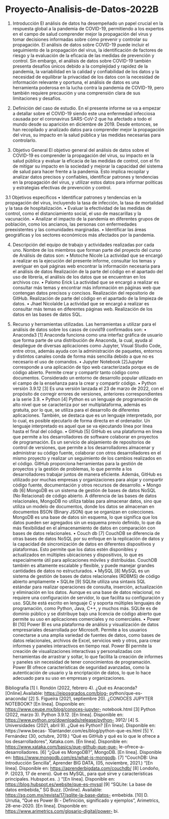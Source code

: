 # Proyecto-Analisis-de-Datos-2022B
1. Introducción
El análisis de datos ha desempeñado un papel crucial 
en la respuesta global a la pandemia de COVID-19, 
permitiendo a los expertos en el campo de salud 
comprender mejor la propagación del virus y tomar 
decisiones informadas sobre cómo prevenir y 
controlar su propagación. El análisis de datos sobre 
COVID-19 puede incluir el seguimiento de la 
propagación del virus, la identificación de factores de 
riesgo y la evaluación de la eficacia de las medidas de 
prevención y control. Sin embargo, el análisis de datos 
sobre COVID-19 también presenta desafíos únicos 
debido a la complejidad y rapidez de la pandemia, la 
variabilidad en la calidad y confiabilidad de los datos y 
la necesidad de equilibrar la privacidad de los datos 
con la necesidad de información relevante y oportuna, 
el análisis de datos es una herramienta poderosa en la 
lucha contra la pandemia de COVID-19, pero también 
requiere precaución y una comprensión clara de sus 
limitaciones y desafíos. 

2. Definición del caso de estudio.
En el presente informe se va a empezar a detallar
sobre el COVID-19 siendo este una enfermedad 
infecciosa causada por el coronavirus SARS-CoV-2 que 
ha afectado a todo el mundo desde su aparición en 
diciembre de 2019. Desde entonces, se han 
recopilado y analizado datos para comprender mejor 
la propagación del virus, su impacto en la salud 
pública y las medidas necesarias para controlarlo.

3. Objetivo General
El objetivo general del análisis de datos sobre el 
COVID-19 es comprender la propagación del virus, su 
impacto en la salud pública y evaluar la eficacia de las 
medidas de control, con el fin de mitigar su impacto 
en la sociedad y mejorar la capacidad del sistema de 
salud para hacer frente a la pandemia. Esto implica 
recopilar y analizar datos precisos y confiables, 
identificar patrones y tendencias en la propagación 
del virus, y utilizar estos datos para informar políticas 
y estrategias efectivas de prevención y control.

3.1 Objetivos específicos 
• Identificar patrones y tendencias en la 
propagación del virus, incluyendo la tasa de 
infección, la tasa de mortalidad y la tasa de 
hospitalización.
• Evaluar la efectividad de las medidas de 
control, como el distanciamiento social, el uso 
de mascarillas y la vacunación.
• Analizar el impacto de la pandemia en 
diferentes grupos de población, como los 
ancianos, las personas con enfermedades 
preexistentes y las comunidades marginadas.
• Identificar las áreas geográficas y los sectores 
económicos más afectados por la pandemia. 

4. Descripción del equipo de trabajo 
y actividades realizadas por cada 
uno.
Nombre de los miembros que forman parte del
proyecto del curso de Análisis de datos son:
• Motoche Nicole 
La actividad que se encargó a realizar es la ejecución
del presente informe, consultar los temas y averiguar 
en qué páginas web encontrar la información 
necesaria para el análisis de datos
Realización de la parte del código en el apartado del
uso de librería, el análisis de los datos que se 
encuentran en los archivos csv. 
• Palomo Erick 
La actividad que se encargó a realizar es consultar más 
temas y encontrar más información en páginas web 
que contengan datos precisos y concisos.
Realización del repositorio de GitHub. 
Realización de parte del código en el apartado de la 
limpieza de datos. 
• Jhael Nicolalde 
La actividad que se encargó a realizar es consultar más 
temas en diferentes páginas web. 
Realización de los datos en las bases de datos SQL.

5. Recurso y herramientas utilizadas.
Las herramientas a utilizar para el análisis de datos 
sobre los casos de covid19 confirmados son:
• Anaconda3
[1] Anaconda funciona como una interfaz gráfica de 
usuario que forma parte de una distribución de 
Anaconda, la cual, ayuda al despliegue de diversas 
aplicaciones como Jupyter, Visual Studio Code, entre 
otros, además ayuda con la administración de 
paquetes, entornos y distintos canales conda de 
forma más sencilla debido a que no es necesario el 
uso de comandos.
• Jupyter Notebook
[2]Jupyter corresponde a una aplicación de tipo web 
caracterizada porque es de código abierto.
Permite crear y compartir tanto código como 
documentos. Considerado un entorno de desarrollo 
popular utilizado en el campo de la enseñanza para la 
crear y compartir código.
• Python versión 3.9.12
[3] Es una versión lanzada el 23 de marzo de 2022, 
con el propósito de corregir errores de versiones, 
anteriores correspondientes a la serie 3.9.
• Python
[4] Python es un lenguaje de programación de alto 
nivel que se caracteriza por ser multiplataforma,
además es gratuita, por lo que, se utiliza para el 
desarrollo de diferentes aplicaciones. 
También, se destaca que es un lenguaje interpretado, 
por lo cual, es posible ejecutarlo de forma directa en 
el ordenador. Un lenguaje interpretado es aquel que 
se va ejecutando línea por línea hasta el final del 
código. 
• GitHub
[5] GitHub es una plataforma en línea que permite a 
los desarrolladores de software colaborar en 
proyectos de programación. Es un servicio de 
alojamiento de repositorios de control de versiones, 
que permite a los desarrolladores almacenar y 
administrar su código fuente, colaborar con otros 
desarrolladores en el mismo proyecto y realizar un 
seguimiento de los cambios realizados en el código.
GitHub proporciona herramientas para la gestión de 
proyectos y la gestión de problemas, lo que permite a 
los desarrolladores trabajar juntos de manera 
eficiente. Además, GitHub es utilizado por muchas 
empresas y organizaciones para alojar y compartir 
código fuente, documentación y otros recursos de 
desarrollo.
• Mongo db
[6] MongoDB es un sistema de gestión de bases de 
datos NoSQL (No Relacional) de código abierto. A 
diferencia de las bases de datos relacionales, 
MongoDB no utiliza tablas para almacenar datos, sino 
que utiliza un modelo de documentos, donde los 
datos se almacenan en documentos BSON (Binary 
JSON) que se organizan en colecciones.
MongoDB es una base de datos sin esquema, lo que 
significa que los datos pueden ser agregados sin un 
esquema previo definido, lo que da más flexibilidad en 
el almacenamiento de datos en comparación con 
bases de datos relacionales.
• Couch db
[7] CouchDB se diferencia de otras bases de datos 
NoSQL por su enfoque en la replicación de datos y la 
capacidad de sincronización de datos en diferentes 
dispositivos y plataformas. Esto permite que los datos
estén disponibles y actualizados en múltiples 
ubicaciones y dispositivos, lo que es especialmente 
útil para aplicaciones móviles y distribuidas.
CouchDB también es altamente escalable y flexible, y 
puede manejar grandes cantidades de datos no 
estructurados.
• MySQL
[8] MySQL es un sistema de gestión de bases de datos 
relacionales (RDBMS) de código abierto ampliamente
• SQLite
[9] SQLite utiliza una sintaxis SQL estándar para 
realizar operaciones de consulta, inserción, 
actualización y eliminación en los datos. Aunque es 
una base de datos relacional, no requiere una 
configuración de servidor, lo que facilita su 
configuración y uso.
SQLite está escrito en lenguaje C y soporta múltiples 
lenguajes de programación, como Python, Java, C++, y 
muchos más. SQLite es de dominio público y se 
distribuye bajo una licencia de código abierto que 
permite su uso en aplicaciones comerciales y no 
comerciales.
• Power BI
[10] Power BI es una plataforma de análisis y 
visualización de datos empresariales desarrollada por 
Microsoft. Permite a los usuarios conectarse a una 
amplia variedad de fuentes de datos, como bases de 
datos relacionales, archivos de Excel, servicios web y 
otros, para crear informes y paneles interactivos en 
tiempo real.
Power BI permite la creación de visualizaciones 
interactivas y personalizadas con herramientas de 
arrastrar y soltar, lo que facilita la creación de 
informes y paneles sin necesidad de tener 
conocimientos de programación.
Power BI ofrece características de seguridad 
avanzadas, como la autenticación de usuario y la 
encriptación de datos, lo que lo hace adecuado para 
su uso en empresas y organizaciones.

Bibliografía
[1] I. Rondón (2022, febrero 4). ¿Qué es Anaconda? 
[Online].Available: https://eiposgrados.com/blog-
python/que-es-anaconda/
[2] S. Figueira (2021, septiembre 20). ¿CONOCES 
JUPYTER NOTEBOOK? [En línea]. Disponible en: 
https://www.ceupe.mx/blog/conoces-jupyter-
notebook.html
[3] Python (2022, marzo 3). Python 3.9.12. [En 
línea]. Disponible en: 
https://www.python.org/downloads/release/python-
3912/
[4] S. Universidades (2021, abril 9). ¿Qué es 
Python? [En línea]. Disponible en: https://www.becas-
10antander.com/es/blog/python-que-es.html
[5] Y. Fernández (30, octubre, 2019.) “Qué es GitHub y 
qué es lo que le ofrece a los desarrolladores”, 
Xataka.com. [En línea]. Disponible en: 
https://www.xataka.com/basics/que-github-que-que-
le-ofrece-a-desarrolladores.
[6] “¿Qué es MongoDB?”, MongoDB. [En 
línea]. Disponible en: 
https://www.mongodb.com/es/what-is-mongodb.
[7] “CouchDB: Una Introducción Sencilla”, Aprender 
BIG DATA, (05, noviembre, 2021.) “[En línea]. 
Disponible en: 
https://aprenderbigdata.com/couchdb/
[8] Londoño, P. (2023, 17 de enero). Qué es MySQL, 
para qué sirve y características principales.
Hubspot.es. .) “[En línea]. Disponible en: 
https://blog.hubspot.es/website/que-es-mysql
[9] “SQLite: La base de datos embebida,” SG Buzz. 
[Online]. Available: 
https://sg.com.mx/revista/17/sqlite-la-base-datos-
embebida.
[10] D. Urrutia, “Qué es Power Bi - Definición, 
significado y ejemplos”, Arimetrics, 28-ene-2020. [En 
línea]. Disponible en: 
https://www.arimetrics.com/glosario-digital/power-
bi.
